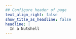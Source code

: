```yaml
---
## Configure header of page
text_align_right: false
show_title_as_headline: false
headline: |
  In a Nutshell
---
```


<!-- this is a subheadline -->
<!-- The page you are reading is based on a markdown file- look in `content/about/` to edit. There, look inside the `header`, `main`, and `sidebar` folders to get started building your own "about" page. -->
